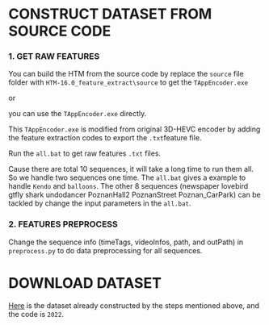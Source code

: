 # CONSTRUCT DATASET FROM SOURCE CODE

### 1. GET RAW FEATURES

You can build the HTM from the source code by replace the `source` file folder with `HTM-16.0_feature_extract\source` to get the `TAppEncoder.exe`

or

you can use the `TAppEncoder.exe` directly.

This `TAppEncoder.exe` is modified from original 3D-HEVC encoder by adding the feature extraction codes to export the `.txt`feature file.

Run the `all.bat` to get raw features `.txt` files.

Cause there are total 10 sequences, it will take a long time to run them all. So we handle two sequences one time. The `all.bat` gives a example to handle `Kendo` and `balloons`. The other 8 sequences (newspaper lovebird gtfly shark undodancer PoznanHall2 PoznanStreet Poznan_CarPark) can be tackled by change the input parameters in the `all.bat`.

### 2. FEATURES PREPROCESS

Change the sequence info (timeTags, videoInfos, path, and outPath) in `preprocess.py` to do data preprocessing for all sequences.

# DOWNLOAD DATASET

[Here](https://pan.baidu.com/s/1N6iNNsCWniF2HMGUFlvX6w) is the dataset already constructed by the steps mentioned above, and the code is `2022`.

 

